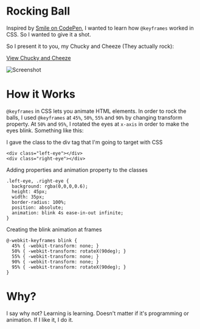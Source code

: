 # Rocking Ball
Inspired by [Smile on CodePen](http://codepen.io/rockteam/details/dGvdyx#stats), I wanted to learn how `@keyframes` worked in CSS. So I wanted to give it a shot. 

So I present it to you, my Chucky and Cheeze (They actually rock):

[View Chucky and Cheeze](http://narulakeshav.github.io/rocking-ball/)

![Screenshot](http://goo.gl/UaGU6Z)

# How it Works
`@keyframes` in CSS lets you animate HTML elements. In order to rock the balls, I used `@keyframes` at `45%`, `50%`, `55%` and `90%` by changing transform property. At `50%` and `95%`, I rotated the eyes at `x-axis` in order to make the eyes blink. Something like this:

I gave the class to the div tag that I'm going to target with CSS
```
<div class="left-eye"></div>
<div class="right-eye"></div>
```

Adding properties and animation property to the classes
```
.left-eye, .right-eye {
  background: rgba(0,0,0,0.6);
  height: 45px;
  width: 35px;
  border-radius: 100%;
  position: absolute;
  animation: blink 4s ease-in-out infinite;
}
```

Creating the blink animation at frames
```
@-webkit-keyframes blink {
  45% { -webkit-transform: none; }
  50% { -webkit-transform: rotateX(90deg); }
  55% { -webkit-transform: none; }
  90% { -webkit-transform: none; }
  95% { -webkit-transform: rotateX(90deg); }
}
```

# Why?
I say why not? Learning is learning. Doesn't matter if it's programming or animation. If I like it, I do it. 